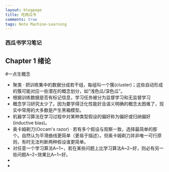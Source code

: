 ```yaml
---
layout: blogpage
title: 吃西瓜书
comments: true
tags: Note Machine-Learning
---
```


### 西瓜书学习笔记 ###

## Chapter 1 绪论 ##

#一点生概念


- 聚类 · 把训练集中的数据分成若干组，每组叫一个簇(cluster)；这些自动形成的簇可能对应一些潜在的概念划分，如“浅色瓜/深色瓜”。
- 根据训练数据是否有标记信息，学习任务被分为监督学习和无监督学习
- 概念学习研究太少了。因为要学得泛化性能好且语义明确的概念太困难了，现实中常用的大多数是产生黑箱模型。
-  机器学习算法在学习过程中对某种类型假设的偏好称为偏好或归纳偏好(inductive bias)。
-  奥卡姆剃刀(Occam's razor) · 若有多个假设与观察一致，选择最简单的那个。自然认为平滑曲线更简单（更易于描述）。但奥卡姆剃刀并非唯一可行原则，有时无法判断两种假设谁更简单。
-  对任意一个学习算法A~1~，若在某些问题上比学习算法A~2~好，则必有另一些问题A~2~效果比A~1~好。
-  
-  

